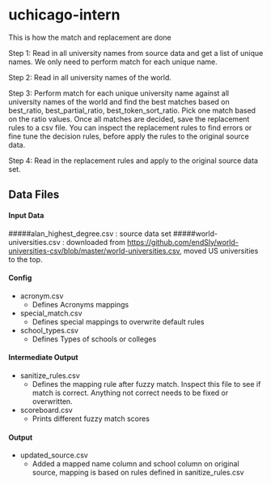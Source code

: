 # uchicago-intern

This is how the match and replacement are done

Step 1: 
Read in all university names from source data and get a list of unique names. We only need to perform match for each unique name.

Step 2: 
Read in all university names of the world.

Step 3:
Perform match for each unique university name against all university names of the world and find the best matches based on best_ratio, best_partial_ratio, best_token_sort_ratio. Pick one match based on the ratio values.
Once all matches are decided, save the replacement rules to a csv file. You can inspect the replacement rules to find errors or fine tune the decision rules, before apply the rules to the original source data.

Step 4:
Read in the replacement rules and apply to the original source data set.

## Data Files
#### Input Data
#####alan_highest_degree.csv :  source data set
#####world-universities.csv : downloaded from https://github.com/endSly/world-universities-csv/blob/master/world-universities.csv, moved US universities to the top.

#### Config 
- acronym.csv 
    - Defines Acronyms mappings
- special_match.csv 
    - Defines special mappings to overwrite default rules
- school_types.csv
    - Defines Types of schools or colleges

#### Intermediate Output
- sanitize_rules.csv
    - Defines the mapping rule after fuzzy match. Inspect this file to see if match is correct. Anything not correct needs to be fixed or overwritten.
- scoreboard.csv 
    - Prints different fuzzy match scores
    
#### Output
- updated_source.csv 
    - Added a mapped name column and school column on original source, mapping is based on rules defined in sanitize_rules.csv